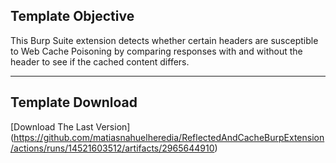 
## Template Objective

This Burp Suite extension detects whether certain headers are susceptible to Web Cache Poisoning by comparing responses with and without the header to see if the cached content differs.

---

## Template Download
[Download The Last Version] (https://github.com/matiasnahuelheredia/ReflectedAndCacheBurpExtension/actions/runs/14521603512/artifacts/2965644910)
